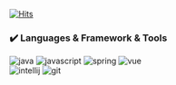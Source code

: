 [![Hits](https://hits.seeyoufarm.com/api/count/incr/badge.svg?url=https%3A%2F%2Fgithub.com%2Fjaesungahn91&count_bg=%2379C83D&title_bg=%23555555&icon=&icon_color=%23E7E7E7&title=hits&edge_flat=true)](https://hits.seeyoufarm.com)
### :heavy_check_mark: Languages & Framework & Tools
![java](https://img.shields.io/badge/Languages-Java-red?style=flat-square&logo=java&logoColor=red)
![javascript](https://img.shields.io/badge/Languages-JavaScript-yellow?style=flat-square&logo=JavaScript)
![spring](https://img.shields.io/badge/Framework-Spring-green?style=flat-square&logo=Spring)
![vue](https://img.shields.io/badge/Framework-Vue.js-success?style=flat-square&logo=vue.js)
<br>
![intellij](https://img.shields.io/badge/Tools-IntelliJ-lightgrey?style=flat-square&logo=IntelliJ%20IDEA)
![git](https://img.shields.io/badge/Tools-Git-blueviolet?style=flat-square&logo=Git&logoColor=A100FF)

